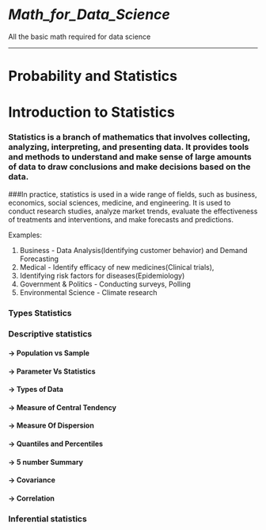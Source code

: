 # _Math_for_Data_Science_
All the basic math required for data science 

-------------------------------------------------------
# Probability and Statistics

   

 # Introduction to Statistics


### Statistics is a branch of mathematics that involves collecting, analyzing, interpreting, and presenting data. It provides tools and methods to understand and make sense of large amounts of data to draw conclusions and make decisions based on the data.

###In practice, statistics is used in a wide range of fields, such as business, economics, social sciences, medicine, and engineering. It is used to conduct research studies, analyze market trends, evaluate the effectiveness of treatments and interventions, and make forecasts and predictions.



Examples:

1. Business - Data Analysis(Identifying customer behavior) and Demand Forecasting
2. Medical - Identify efficacy of new medicines(Clinical trials), 
3. Identifying risk factors for diseases(Epidemiology)
4. Government & Politics - Conducting surveys, Polling
5. Environmental Science - Climate research

### Types Statistics

### Descriptive statistics

   #### -> Population vs Sample
   
   #### -> Parameter Vs Statistics 
   
   #### -> Types of Data
   
   #### -> Measure of Central Tendency
   
   #### -> Measure Of Dispersion
   
   #### -> Quantiles and Percentiles
   
   #### -> 5 number Summary

   #### -> Covariance
   
   #### -> Correlation 

   
### Inferential statistics
   
